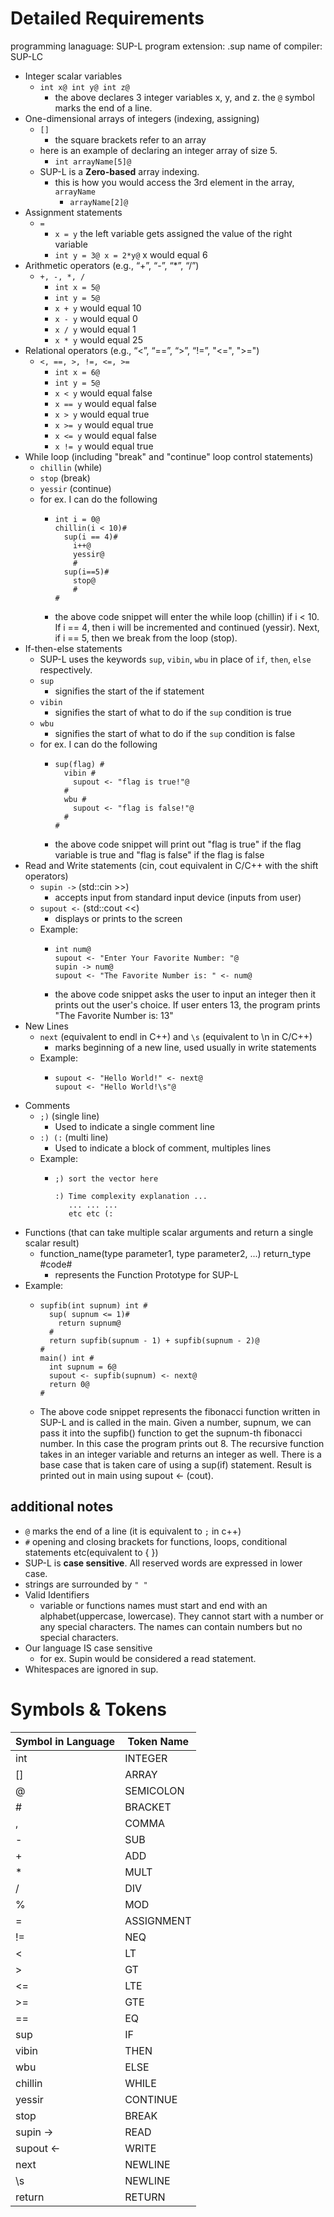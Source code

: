# Detailed Requirements
programming lanaguage: SUP-L
program extension: .sup
name of compiler: SUP-LC

<!-- have code examples -->
- Integer scalar variables
  - `int x@ int y@ int z@`
    - the above declares 3 integer variables x, y, and z. the `@` symbol marks the end of a line.
- One-dimensional arrays of integers (indexing, assigning)
  - `[]`
    - the square brackets refer to an array
  - here is an example of declaring an integer array of size 5.
    - `int arrayName[5]@`
  - SUP-L is a **Zero-based** array indexing.
    - this is how you would access the 3rd element in the array, `arrayName`
      - `arrayName[2]@`
- Assignment statements
  - `=`
    - `x = y` the left variable gets assigned the value of the right variable
    - `int y = 3@ x = 2*y@` x would equal 6
- Arithmetic operators (e.g., “+”, “-”, “*”, “/”)
  - `+, -, *, /`
    - `int x = 5@`
    - `int y = 5@`
    - `x + y` would equal 10
    - `x - y` would equal 0
    - `x / y` would equal 1
    - `x * y` would equal 25
- Relational operators (e.g., “<”, “==”, “>”, “!=”, "<=", ">=")
  - `<, ==, >, !=, <=, >=`
    - `int x = 6@`
    - `int y = 5@`
    - `x < y` would equal false
    - `x == y` would equal false
    - `x > y` would equal true
    - `x >= y` would equal true
    - `x <= y` would equal false
    - `x != y` would equal true
- While loop (including "break" and "continue" loop control statements)
  - `chillin` (while)
  - `stop` (break)
  - `yessir` (continue)
  - for ex. I can do the following
      - ```
        int i = 0@
        chillin(i < 10)#
          sup(i == 4)#
            i++@
            yessir@
            #
          sup(i==5)#
            stop@
            #
        #
        ```
      - the above code snippet will enter the while loop (chillin) if i < 10. If i == 4, then i will be incremented and continued (yessir). Next, if i == 5, then we break from the loop (stop).
- If-then-else statements
  - SUP-L uses the keywords `sup`, `vibin`, `wbu` in place of `if`, `then`, `else` respectively.
  - `sup`
    - signifies the start of the if statement
  - `vibin`
    - signifies the start of what to do if the `sup` condition is true
  - `wbu`
    - signifies the start of what to do if the `sup` condition is false 
  - for ex. I can do the following
      - ```
        sup(flag) #
          vibin #
            supout <- "flag is true!"@
          #
          wbu #
            supout <- "flag is false!"@
          #
        #
        ```
      - the above code snippet will print out "flag is true" if the flag variable is true and "flag is false" if the flag is false
- Read and Write statements (cin, cout equivalent in C/C++ with the shift operators)
  - `supin ->` (std::cin >>)
    - accepts input from standard input device (inputs from user)
  - `supout <-` (std::cout <<)
    - displays or prints to the screen
  - Example:
      - ```
        int num@
        supout <- "Enter Your Favorite Number: "@
        supin -> num@
        supout <- "The Favorite Number is: " <- num@
        ```
      - the above code snippet asks the user to input an integer then it prints out the user's choice.
      If user enters 13, the program prints "The Favorite Number is: 13"
- New Lines
  - `next` (equivalent to endl in C++) and `\s` (equivalent to \n in C/C++)
    - marks beginning of a new line, used usually in write statements
  - Example: 
    - ```
      supout <- "Hello World!" <- next@
      supout <- "Hello World!\s"@
      ```
- Comments
  - `;)` (single line)
    - Used to indicate a single comment line
  - `:) (:` (multi line)
    - Used to indicate a block of comment, multiples lines
  - Example:
      - ```
        ;) sort the vector here

        :) Time complexity explanation ... 
           ... ... ...
           etc etc (:
        ```
- Functions (that can take multiple scalar arguments and return a single scalar result)
  - function_name(type parameter1, type parameter2, ...) return_type #code#
    - represents the Function Prototype for SUP-L
- Example:
    - ```
      supfib(int supnum) int #
        sup( supnum <= 1)#
          return supnum@
        #
        return supfib(supnum - 1) + supfib(supnum - 2)@
      #
      main() int #
        int supnum = 6@
        supout <- supfib(supnum) <- next@
        return 0@
      #
      ```
    - The above code snippet represents the fibonacci function written in SUP-L and is called in the main.
    Given a number, supnum, we can pass it into the supfib() function to get the supnum-th fibonacci number. In this case the program prints out 8. The recursive function takes in an integer variable and returns an integer as well. There is a base case that is taken care of using a sup(if) statement. Result is printed out in main using supout <- (cout).    

## additional notes
- `@` marks the end of a line (it is equivalent to `;` in c++)
- `#` opening and closing brackets for functions, loops, conditional statements etc(equivalent to { })
- SUP-L is **case sensitive**. All reserved words are expressed in lower case.
- strings are surrounded by `" "`
- Valid Identifiers
  - variable or functions names must start and end with an alphabet(uppercase, lowercase). They cannot start with a number or any special characters. The names can contain numbers but no special characters.
- Our language IS case sensitive
  - for ex. Supin would be considered a read statement.
- Whitespaces are ignored in sup.

# Symbols & Tokens
<!-- where do we find the token names?? do we include @? -->
| Symbol in Language | Token Name |
|--------------------|------------|
|int                 |INTEGER     |
|[]                  |ARRAY       |
|@                   |SEMICOLON   |
|#                   |BRACKET     |
|,                   |COMMA       |
|-                   |SUB         |
|+                   |ADD         |
|*                   |MULT        |
|/                   |DIV         |
|%                   |MOD         |
|=                   |ASSIGNMENT  |
|!=                  |NEQ         |
|<                   |LT          |
|>                   |GT          |
|<=                  |LTE         |
|>=                  |GTE         |
|==                  |EQ          |
|sup                 |IF          |
|vibin               |THEN        |
|wbu                 |ELSE        |
|chillin             |WHILE       |
|yessir              |CONTINUE    |
|stop                |BREAK       |
|supin ->            |READ        |
|supout <-           |WRITE       |
|next                |NEWLINE     |
|\s                  |NEWLINE     |
|return              |RETURN      |
